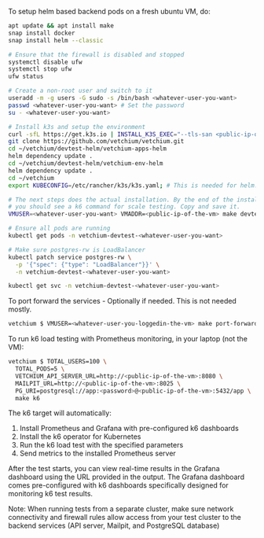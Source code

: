 To setup helm based backend pods on a fresh ubuntu VM, do:
```bash
apt update && apt install make
snap install docker
snap install helm --classic

# Ensure that the firewall is disabled and stopped
systemctl disable ufw
systemctl stop ufw
ufw status

# Create a non-root user and switch to it
useradd -m -g users -G sudo -s /bin/bash <whatever-user-you-want>
passwd <whatever-user-you-want> # Set the password
su - <whatever-user-you-want>

# Install k3s and setup the environment
curl -sfL https://get.k3s.io | INSTALL_K3S_EXEC="--tls-san <public-ip-of-the-vm> --write-kubeconfig-mode 644" sh -
git clone https://github.com/vetchium/vetchium.git
cd ~/vetchium/devtest-helm/vetchium-apps-helm
helm dependency update .
cd ~/vetchium/devtest-helm/vetchium-env-helm
helm dependency update .
cd ~/vetchium
export KUBECONFIG=/etc/rancher/k3s/k3s.yaml; # This is needed for helm. kubectl will work even otherwise via k3s init script

# The next steps does the actual installation. By the end of the installation,
# you should see a k6 command for scale testing. Copy and save it.
VMUSER=<whatever-user-you-want> VMADDR=<public-ip-of-the-vm> make devtest

# Ensure all pods are running
kubectl get pods -n vetchium-devtest-<whatever-user-you-want>

# Make sure postgres-rw is LoadBalancer
kubectl patch service postgres-rw \
  -p '{"spec": {"type": "LoadBalancer"}}' \
  -n vetchium-devtest-<whatever-user-you-want>

kubectl get svc -n vetchium-devtest-<whatever-user-you-want>
```

To port forward the services - Optionally if needed. This is not needed mostly.
```bash
vetchium $ VMUSER=<whatever-user-you-loggedin-the-vm> make port-forward-helm
```

To run k6 load testing with Prometheus monitoring, in your laptop (not the VM):

```bash
vetchium $ TOTAL_USERS=100 \
  TOTAL_PODS=5 \
  VETCHIUM_API_SERVER_URL=http://<public-ip-of-the-vm>:8080 \
  MAILPIT_URL=http://<public-ip-of-the-vm>:8025 \
  PG_URI=postgresql://app:<password>@<public-ip-of-the-vm>:5432/app \
  make k6
```

The k6 target will automatically:
1. Install Prometheus and Grafana with pre-configured k6 dashboards
2. Install the k6 operator for Kubernetes
3. Run the k6 load test with the specified parameters
4. Send metrics to the installed Prometheus server

After the test starts, you can view real-time results in the Grafana dashboard using the URL provided in the output. The Grafana dashboard comes pre-configured with k6 dashboards specifically designed for monitoring k6 test results.

Note: When running tests from a separate cluster, make sure network connectivity and firewall rules allow access from your test cluster to the backend services (API server, Mailpit, and PostgreSQL database)
